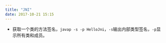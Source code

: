 ```yaml
---
title: "JNI"
date: 2017-10-21 15:15
---
```

+ 获取一个类的方法签名，``javap -s -p HelloJni``，``-s``输出内部类型签名，``-p``显示所有类和成员。

